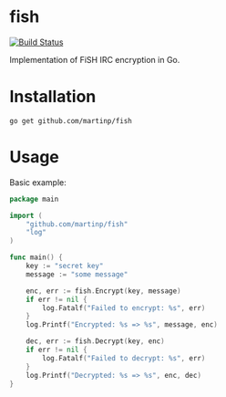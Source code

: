 fish
=======

[![Build Status](https://travis-ci.org/martinp/fish.svg)](https://travis-ci.org/martinp/fish)

Implementation of FiSH IRC encryption in Go.

Installation
============

    go get github.com/martinp/fish

Usage
=====
Basic example:

```go
package main

import (
    "github.com/martinp/fish"
    "log"
)

func main() {
    key := "secret key"
    message := "some message"

    enc, err := fish.Encrypt(key, message)
    if err != nil {
        log.Fatalf("Failed to encrypt: %s", err)
    }
    log.Printf("Encrypted: %s => %s", message, enc)

    dec, err := fish.Decrypt(key, enc)
    if err != nil {
        log.Fatalf("Failed to decrypt: %s", err)
    }
    log.Printf("Decrypted: %s => %s", enc, dec)
}
```
